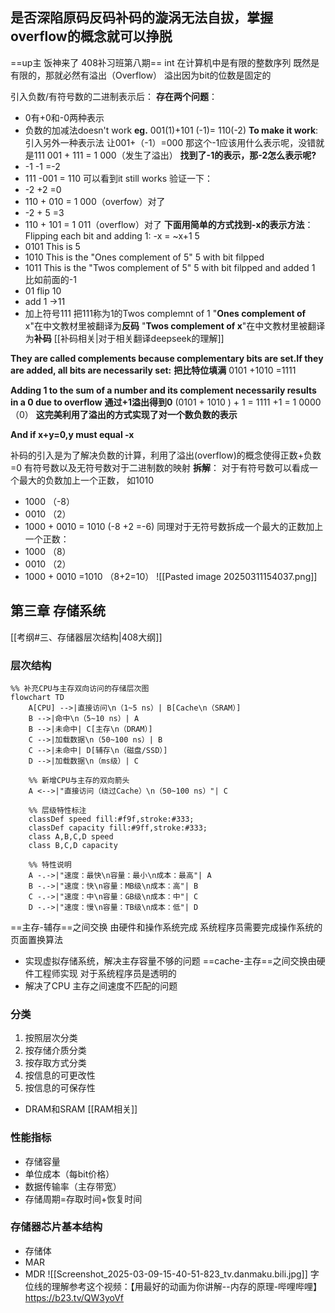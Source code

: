 ## 是否深陷原码反码补码的漩涡无法自拔，掌握overflow的概念就可以挣脱
==up主 饭神来了 408补习班第八期==
int 在计算机中是有限的整数序列
既然是有限的，那就必然有溢出（Overflow）
溢出因为bit的位数是固定的

引入负数/有符号数的二进制表示后：
**存在两个问题**：
- 0有+0和-0两种表示
- 负数的加减法doesn't work
**eg.** 001(1)+101 (-1)= 110(-2)
**To make it work**:
引入另外一种表示法
让001+（-1）=000
那这个-1应该用什么表示呢，没错就是111
001 + 111 = 1 000（发生了溢出）
**找到了-1的表示，那-2怎么表示呢?**
- -1 -1 =-2
- 111 -001 = 110
可以看到it still works
验证一下：
- -2 +2 =0
- 110 + 010 = 1 000（overfow）对了
- -2 + 5 =3
- 110 + 101 =  1 011（overflow）对了 
**下面用简单的方式找到-x的表示方法**：
Flipping each bit and adding 1:
-x = ~x+1
5
- 0101 This is 5
- 1010 This is the "Ones complement of 5" 5 with bit filpped
- 1011 This is the "Twos complement of 5" 5 with bit filpped and added 1
比如前面的-1 
- 01 flip 10
- add 1 ->11
- 加上符号111
把111称为1的Twos complemnt of 1
"**Ones complement of** x"在中文教材里被翻译为**反码**
"**Twos complement of x**"在中文教材里被翻译为**补码**
[[补码相关|对于相关翻译deepseek的理解]]

 **They are called complements because complementary bits are set.If they are added, all bits are necessarily set:**
 **把比特位填满**
 0101 +1010 =1111

**Adding 1 to the  sum of a number and its complement necessarily results in a 0 due to overflow** 
**通过+1溢出得到0**
(0101 + 1010 ) + 1 = 1111 +1 = 1 0000 （0）
**这完美利用了溢出的方式实现了对一个数负数的表示**

**And if x+y=0,y must equal -x**

补码的引入是为了解决负数的计算，利用了溢出(overflow)的概念使得正数+负数=0
有符号数以及无符号数对于二进制数的映射
**拆解**：
对于有符号数可以看成一个最大的负数加上一个正数，
如1010
- 1000 （-8）
- 0010  （2）
- 1000 + 0010 = 1010 (-8 +2 =-6)
同理对于无符号数拆成一个最大的正数加上一个正数：
- 1000 （8）
- 0010 （2）
- 1000 + 0010 =1010 （8+2=10）
![[Pasted image 20250311154037.png]]
## 第三章 存储系统
[[考纲#三、存储器层次结构|408大纲]]
### 层次结构
```mermaid
%% 补充CPU与主存双向访问的存储层次图
flowchart TD
    A[CPU] -->|直接访问\n（1~5 ns）| B[Cache\n（SRAM）]
    B -->|命中\n（5~10 ns）| A
    B -->|未命中| C[主存\n（DRAM）]
    C -->|加载数据\n（50~100 ns）| B
    C -->|未命中| D[辅存\n（磁盘/SSD）]
    D -->|加载数据\n（ms级）| C

    %% 新增CPU与主存的双向箭头
    A <-->|"直接访问（绕过Cache）\n（50~100 ns）"| C

    %% 层级特性标注
    classDef speed fill:#f9f,stroke:#333;
    classDef capacity fill:#9ff,stroke:#333;
    class A,B,C,D speed
    class B,C,D capacity

    %% 特性说明
    A -.->|"速度：最快\n容量：最小\n成本：最高"| A
    B -.->|"速度：快\n容量：MB级\n成本：高"| B
    C -.->|"速度：中\n容量：GB级\n成本：中"| C
    D -.->|"速度：慢\n容量：TB级\n成本：低"| D
```
 ==主存-辅存==之间交换 由硬件和操作系统完成 系统程序员需要完成操作系统的页面置换算法
- 实现虚拟存储系统，解决主存容量不够的问题
==cache-主存==之间交换由硬件工程师实现 对于系统程序员是透明的
- 解决了CPU 主存之间速度不匹配的问题
### 分类
1. 按照层次分类
2. 按存储介质分类
3. 按存取方式分类
4. 按信息的可更改性
5. 按信息的可保存性
- DRAM和SRAM [[RAM相关]]
### 性能指标
- 存储容量
- 单位成本（每bit价格）
- 数据传输率（主存带宽）
- 存储周期=存取时间+恢复时间
### 存储器芯片基本结构
- 存储体
- MAR
- MDR
![[Screenshot_2025-03-09-15-40-51-823_tv.danmaku.bili.jpg]]
字位线的理解参考这个视频：【用最好的动画为你讲解--内存的原理-哔哩哔哩】 https://b23.tv/QW3yoVf